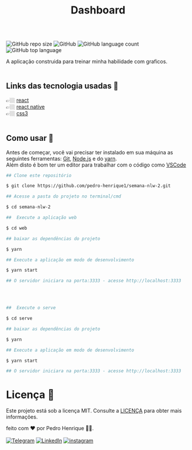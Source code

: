 <h1 align = "center">Dashboard</h1>
  
<br>
<br>

![GitHub repo size](https://img.shields.io/github/repo-size/pedro-henrique1/semana-nlw-2)
![GitHub](https://img.shields.io/github/license/pedro-henrique1/semana-nlw-2)
![GitHub language count](https://img.shields.io/github/languages/count/pedro-henrique1/semana-nlw-2)
![GitHub top language](https://img.shields.io/github/languages/top/pedro-henrique1/semana-nlw-2)

<p>A aplicação construida para treinar minha habilidade com graficos.
<br>
<br>

## Links das tecnologia usadas 🔗

👉🏼 [react](https://pt-br.reactjs.org/)<br>
👉🏼 [react native](https://reactnative.dev/)<br>
👉🏼 [css3](https://developer.mozilla.org/pt-br/docs/web/css)<br>
<br>

## Como usar 🎉

Antes de começar, você vai precisar ter instalado em sua máquina as seguintes ferramentas:
[Git](https://git-scm.com), [Node.js](https://nodejs.org/en/) e do [yarn](https://yarnpkg.com/).<br>
Além disto é bom ter um editor para trabalhar com o código como [VSCode](https://code.visualstudio.com/)

```zsh
## Clone este repositório

$ git clone https://github.com/pedro-henrique1/semana-nlw-2.git

## Acesse a pasta do projeto no terminal/cmd

$ cd semana-nlw-2

##  Execute a aplicação web

$ cd web

## baixar as dependências do projeto

$ yarn

## Execute a aplicação em modo de desenvolvimento

$ yarn start

## O servidor iniciara na porta:3333 - acesse http://localhost:3333

```

<br>

```zsh

##  Execute o serve

$ cd serve

## baixar as dependências do projeto

$ yarn

## Execute a aplicação em modo de desenvolvimento

$ yarn start

## O servidor iniciara na porta:3333 - acesse http://localhost:3333

```

# Licença 📝

Este projeto está sob a licença MIT. Consulte a [LICENÇA](/LICENSE) para obter mais informações.

feito com ❤️ por Pedro Henrique 👏🏼.<br>
<br>
[![Telegram](https://img.shields.io/badge/-TELEGRAM-2CA5E0?style=for-the-badge&logo=telegram&logoColor=white)](https://t.me/pedr0_henrique)
[![LinkedIn](https://img.shields.io/badge/-LINKEDIN-0077B5?style=for-the-badge&logo=linkedin&logoColor=white)](https://www.linkedin.com/in/pedro-henrique-silva-rodrigues-0544ab199/)
[![instagram](https://img.shields.io/badge/instagram-%23E4405F.svg?&style=for-the-badge&logo=instagram&logoColor=white)](https://www.instagram.com/pedro_henrique_dev/)
